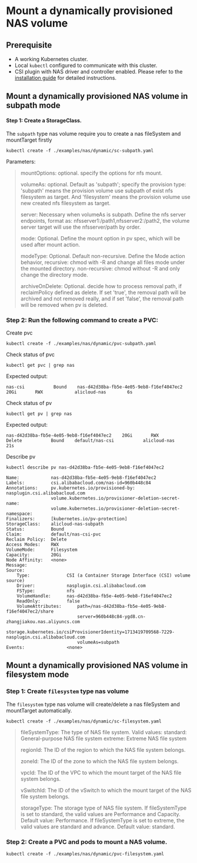 # Mount a dynamically provisioned NAS volume

## Prerequisite

* A working Kubernetes cluster.
* Local `kubectl` configured to communicate with this cluster.
* CSI plugin with NAS driver and controller enabled. Please refer to the [installation guide](./install.md) for detailed instructions.

## Mount a dynamically provisioned NAS volume in subpath mode

#### Step 1: Create a StorageClass.
The `subpath` type nas volume require you to create a nas fileSystem and mountTarget firstly

```shell
kubectl create -f ./examples/nas/dynamic/sc-subpath.yaml
```

Parameters:

> mountOptions: optional. specify the options for nfs mount.
>
> volumeAs: optional. Default as 'subpath'; specify the provision type: 'subpath' means the provision volume use subpath of exist nfs filesystem as target. And 'filesystem' means the provision volume use new created nfs filesystem as target.
>
> server: Necessary when volumeAs is subpath. Define the nfs server endpoints, format as: nfsserver1:/path1,nfsserver2:/path2, the volume server target will use the nfsserver/path by order.
>
> mode: Optional. Define the mount option in pv spec, which will be used after mount action.
>
> modeType: Optional. Default non-recursive. Define the Mode action behavior, recursive: chmod with -R and change all files mode under the mounted directory. non-recursive: chmod without -R and only change the directory mode.
>
> archiveOnDelete: Optional. decide how to process removal path, if reclaimPolicy defined as delete. If set 'true', the removal path will be archived and not removed really, and if set 'false', the removal path will be removed when pv is deleted.

### Step 2: Run the following command to create a PVC:
Create pvc
```shell
kubectl create -f ./examples/nas/dynamic/pvc-subpath.yaml
```
Check status of pvc
```shell
kubectl get pvc | grep nas
```
Expected output:
```
nas-csi           Bound    nas-d42d38ba-fb5e-4e05-9eb8-f16ef4047ec2    20Gi       RWX            alicloud-nas        6s
```
Check status of pv
```shell
kubectl get pv | grep nas
```
Expected output:
```
nas-d42d38ba-fb5e-4e05-9eb8-f16ef4047ec2    20Gi       RWX            Delete           Bound    default/nas-csi           alicloud-nas                 21s
```
Describe pv
```shell
kubectl describe pv nas-d42d38ba-fb5e-4e05-9eb8-f16ef4047ec2
```
```
Name:            nas-d42d38ba-fb5e-4e05-9eb8-f16ef4047ec2
Labels:          csi.alibabacloud.com/nas-id=960b448c84
Annotations:     pv.kubernetes.io/provisioned-by: nasplugin.csi.alibabacloud.com
                 volume.kubernetes.io/provisioner-deletion-secret-name: 
                 volume.kubernetes.io/provisioner-deletion-secret-namespace: 
Finalizers:      [kubernetes.io/pv-protection]
StorageClass:    alicloud-nas-subpath
Status:          Bound
Claim:           default/nas-csi-pvc
Reclaim Policy:  Delete
Access Modes:    RWX
VolumeMode:      Filesystem
Capacity:        20Gi
Node Affinity:   <none>
Message:         
Source:
    Type:              CSI (a Container Storage Interface (CSI) volume source)
    Driver:            nasplugin.csi.alibabacloud.com
    FSType:            nfs
    VolumeHandle:      nas-d42d38ba-fb5e-4e05-9eb8-f16ef4047ec2
    ReadOnly:          false
    VolumeAttributes:      path=/nas-d42d38ba-fb5e-4e05-9eb8-f16ef4047ec2/share
                           server=960b448c84-ygd8.cn-zhangjiakou.nas.aliyuncs.com
                           storage.kubernetes.io/csiProvisionerIdentity=1713419709568-7229-nasplugin.csi.alibabacloud.com
                           volumeAs=subpath
Events:                <none>
```
## Mount a dynamically provisioned NAS volume in filesystem mode
### Step 1: Create `filesystem` type nas volume
The `filesystem` type nas volume will create/delete a nas fileSystem and mountTarget automatically.

```shell
kubectl create -f ./examples/nas/dynamic/sc-filesystem.yaml
```
>fileSystemType: The type of NAS file system. 
> Valid values: 
> standard: General-purpose NAS file system 
> extreme: Extreme NAS file system
> 
> regionId: The ID of the region to which the NAS file system belongs.
> 
> zoneId: The ID of the zone to which the NAS file system belongs.
>
> vpcId: The ID of the VPC to which the mount target of the NAS file system belongs.
>
> vSwitchId: The ID of the vSwitch to which the mount target of the NAS file system belongs.
>
> storageType: The storage type of NAS file system.
> If fileSystemType is set to standard, the valid values are Performance and Capacity. Default value: Performance.
> If fileSystemType is set to extreme, the valid values are standard and advance. Default value: standard.

### Step 2: Create a PVC and pods to mount a NAS volume.
```shell
kubectl create -f ./examples/nas/dynamic/pvc-filesystem.yaml
```
